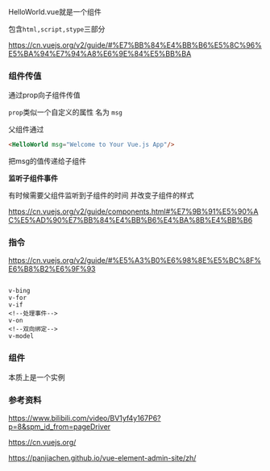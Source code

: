 HelloWorld.vue就是一个组件

包含`html,script,stype`三部分

https://cn.vuejs.org/v2/guide/#%E7%BB%84%E4%BB%B6%E5%8C%96%E5%BA%94%E7%94%A8%E6%9E%84%E5%BB%BA

### 组件传值
通过prop向子组件传值

`prop`类似一个自定义的属性 名为 `msg`

父组件通过

``` html
<HelloWorld msg="Welcome to Your Vue.js App"/>
```
把msg的值传递给子组件

**监听子组件事件**

有时候需要父组件监听到子组件的时间 并改变子组件的样式

https://cn.vuejs.org/v2/guide/components.html#%E7%9B%91%E5%90%AC%E5%AD%90%E7%BB%84%E4%BB%B6%E4%BA%8B%E4%BB%B6


### 指令

https://cn.vuejs.org/v2/guide/#%E5%A3%B0%E6%98%8E%E5%BC%8F%E6%B8%B2%E6%9F%93


```

v-bing
v-for
v-if
<!--处理事件-->
v-on 
<!--双向绑定-->
v-model

```

### 组件

本质上是一个实例


### 参考资料

https://www.bilibili.com/video/BV1yf4y167P6?p=8&spm_id_from=pageDriver

https://cn.vuejs.org/

https://panjiachen.github.io/vue-element-admin-site/zh/

